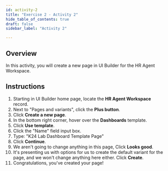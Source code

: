 ```yaml
---
id: activity-2
title: "Exercise 2 - Activity 2"
hide_table_of_contents: true
draft: false
sidebar_label: "Activity 2"

---
```


## Overview
In this activity, you will create a new page in UI Builder for the HR Agent Workspace. 

## Instructions

1. Starting in UI Builder home page, locate the **HR Agent Workspace** record.
2. Next to "Pages and variants", click the **Plus button**.
3. Click **Create a new page**.
4. In the bottom right corner, hover over the **Dashboards** template.
5. Click **Use template**.
6. Click the "Name" field input box.
7. Type: "K24 Lab Dashboard Template Page"
8. Click **Continue**.
9. We aren't going to change anything in this page, Click **Looks good**.
10. It's presenting us with options for us to create the default variant for the page, and we won't change anything here either. Click **Create**.
11. Congratulations, you've created your page!
